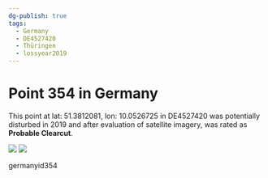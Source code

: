 ```yaml
---
dg-publish: true
tags:
  - Germany
  - DE4527420
  - Thüringen
  - lossyear2019
---
```


# Point 354 in Germany

This point at lat: 51.3812081, lon: 10.0526725 in DE4527420 was potentially disturbed in 2019 and after evaluation of satellite imagery, was rated as **Probable Clearcut**.

<div class='juxtapose' data-showcredits='false'>
<img src='https://baserow-backend-production20240528124524339000000001.s3.amazonaws.com/user_files/mPvf45IV8PJdzDaUwHHI3hTntxft4KIt_24f86336f55a8d4ad5dff46f1f8febb01369d6739895afe0131c80aa1fcfa296.png' data-label='April 2018' />
<img src='https://baserow-backend-production20240528124524339000000001.s3.amazonaws.com/user_files/5RqQcTbXvhOO8Mo1mTYuzlWBT9eOUdNz_b42cd8661f8217eee81148b65f7d992967ab18cf93e58ac4be7ef29213e3d070.png' data-label='May 2020' />
</div>

germanyid354